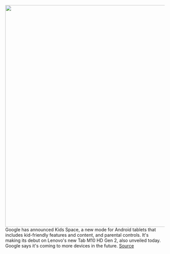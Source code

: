 <img src='https://cdn.vox-cdn.com/thumbor/fmoX047IsBXQ8QDF8Tqp_DPJ-KU=/0x0:2880x1200/1200x800/filters:focal(1210x370:1670x830)/cdn.vox-cdn.com/uploads/chorus_image/image/67319254/Image_1__Google_Kids_Space_Blog.0.png' width='700px' /><br/>
Google has announced Kids Space, a new mode for Android tablets that includes kid-friendly features and content, and parental controls. It's making its debut on Lenovo's new Tab M10 HD Gen 2, also unveiled today. Google says it's coming to more devices in the future.
<a href='https://www.theverge.com/2020/8/31/21406896/google-kids-space-lenovo-android-tablets-parental-controls'> Source <a/>